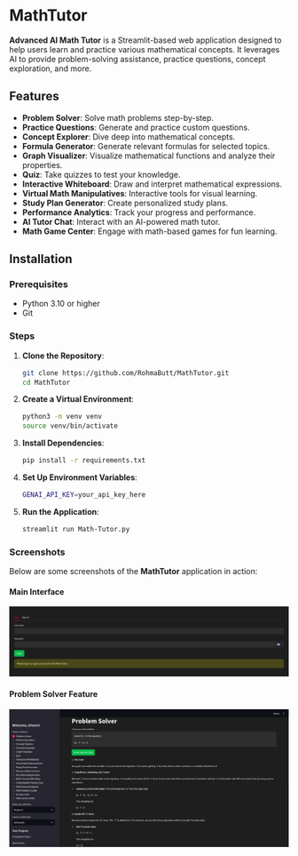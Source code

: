 # MathTutor

**Advanced AI Math Tutor** is a Streamlit-based web application designed to help users learn and practice various mathematical concepts. It leverages AI to provide problem-solving assistance, practice questions, concept exploration, and more.

## Features

- **Problem Solver**: Solve math problems step-by-step.
- **Practice Questions**: Generate and practice custom questions.
- **Concept Explorer**: Dive deep into mathematical concepts.
- **Formula Generator**: Generate relevant formulas for selected topics.
- **Graph Visualizer**: Visualize mathematical functions and analyze their properties.
- **Quiz**: Take quizzes to test your knowledge.
- **Interactive Whiteboard**: Draw and interpret mathematical expressions.
- **Virtual Math Manipulatives**: Interactive tools for visual learning.
- **Study Plan Generator**: Create personalized study plans.
- **Performance Analytics**: Track your progress and performance.
- **AI Tutor Chat**: Interact with an AI-powered math tutor.
- **Math Game Center**: Engage with math-based games for fun learning.

## Installation

### Prerequisites

- Python 3.10 or higher
- Git

### Steps

1. **Clone the Repository**:

   ```bash
   git clone https://github.com/RohmaButt/MathTutor.git
   cd MathTutor
   ```

2. **Create a Virtual Environment**:
   ```bash
   python3 -m venv venv
   source venv/bin/activate
   ```
3. **Install Dependencies**:
   ```bash
   pip install -r requirements.txt
   ```
4. **Set Up Environment Variables**:
   ```bash
   GENAI_API_KEY=your_api_key_here
   ```
5. **Run the Application**:
   ```bash
   streamlit run Math-Tutor.py
   ```

### Screenshots

Below are some screenshots of the **MathTutor** application in action:

#### Main Interface

![Main Interface](Screenshots/screenshot1.png)

#### Problem Solver Feature

![Problem Solver](Screenshots/screenshot2.png)
